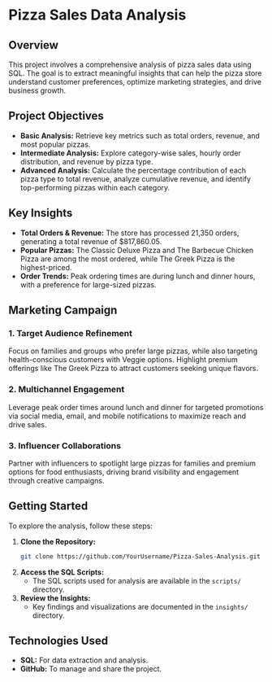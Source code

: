 
# Pizza Sales Data Analysis

## Overview

This project involves a comprehensive analysis of pizza sales data using SQL. The goal is to extract meaningful insights that can help the pizza store understand customer preferences, optimize marketing strategies, and drive business growth.

## Project Objectives

- **Basic Analysis:** Retrieve key metrics such as total orders, revenue, and most popular pizzas.
- **Intermediate Analysis:** Explore category-wise sales, hourly order distribution, and revenue by pizza type.
- **Advanced Analysis:** Calculate the percentage contribution of each pizza type to total revenue, analyze cumulative revenue, and identify top-performing pizzas within each category.

## Key Insights

- **Total Orders & Revenue:** The store has processed 21,350 orders, generating a total revenue of $817,860.05.
- **Popular Pizzas:** The Classic Deluxe Pizza and The Barbecue Chicken Pizza are among the most ordered, while The Greek Pizza is the highest-priced.
- **Order Trends:** Peak ordering times are during lunch and dinner hours, with a preference for large-sized pizzas.

## Marketing Campaign

### 1. Target Audience Refinement
Focus on families and groups who prefer large pizzas, while also targeting health-conscious customers with Veggie options. Highlight premium offerings like The Greek Pizza to attract customers seeking unique flavors.

### 2. Multichannel Engagement
Leverage peak order times around lunch and dinner for targeted promotions via social media, email, and mobile notifications to maximize reach and drive sales.

### 3. Influencer Collaborations
Partner with influencers to spotlight large pizzas for families and premium options for food enthusiasts, driving brand visibility and engagement through creative campaigns.

## Getting Started

To explore the analysis, follow these steps:

1. **Clone the Repository:**
   ```bash
   git clone https://github.com/YourUsername/Pizza-Sales-Analysis.git
   ```
2. **Access the SQL Scripts:**
   - The SQL scripts used for analysis are available in the `scripts/` directory.
3. **Review the Insights:**
   - Key findings and visualizations are documented in the `insights/` directory.

## Technologies Used

- **SQL:** For data extraction and analysis.
- **GitHub:** To manage and share the project.


